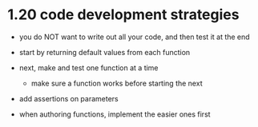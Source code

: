 # 1.20 code development strategies

- you do NOT want to write out all your code, and then test it at the end
- start by returning default values from each function
- next, make and test one function at a time
    - make sure a function works before starting the next
- add assertions on parameters

- when authoring functions, implement the easier ones first